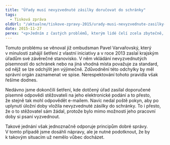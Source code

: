 ```yaml
---
title: "Úřady musí nevyzvednuté zásilky doručovat do schránky"
tags:
  - Tisková zpráva
oldUrl: "/aktualne/tiskove-zpravy-2015/urady-musi-nevyzvednute-zasilky-dorucovat-do-schranky"
date: 2015-11-27
perex: "<p>Jedním z častých problémů, kterým lidé čelí zcela zbytečně, jsou obtíže při přebírání úředních doporučených dopisů. Doručovatelka nebo doručovatel je doma nezastihne a kvůli pracovní době se zase oni nedostanou na poštu, kde si psaní mohou vyzvednout. Změna správního řádu z roku 2009 měla tento problém vyřešit. V případě nevyzvednutí zásilky má být dopis vhozen do schránky. Pokud je to možné, úřady musí lidem vycházet vstříc. Ne vždy tomu tak skutečně je. </p>"
---
```


<!-- imported from the old website -->

<p class="MsoNormal">Tomuto problému se věnoval již ombudsman Pavel Varvařovský,
který v minulosti zahájil šetření z vlastní iniciativy a v roce
2013 zaslal krajským úřadům své závěrečné stanovisko. V něm vkládání
nevyzvednutých písemností do schránek nebo na jiná vhodná místa považuje za
standard, od nějž se lze odchýlit jen výjimečně. Zdůvodnění této odchylky by
měl správní orgán zaznamenat ve spise. Nerespektování tohoto pravidla však
řešíme dodnes. </p>

<p class="MsoNormal">Nedávno jsme dokončili šetření, kde dotčený úřad zasílal
doporučené písemné odpovědi stěžovateli na jeho elektronické podání a to
přesto, že stejně tak mohl odpovědět e-mailem. Navíc nedal poště pokyn, aby po
uplynutí úložní doby vložila nevyzvednuté zásilky do schránky. To i přesto, že
o to stěžovatel sám žádal, protože bylo mimo možnosti jeho pracovní doby si
psaní vyzvednout.</p>

<p class="MsoNormal">Takové jednání však jednoznačně odporuje principům dobré
správy. V tomto případě jsme dosáhli nápravy, ale je nutné podotknout, že
by k takovým situacím už nemělo vůbec docházet. </p>
